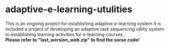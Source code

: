 # adaptive-e-learning-utulities
This is an ongoing project for establishing adaptive e-learning system
It is included a project of developing an adaptive task sequencing utility system to establishing 
learning activities for e-learning courses.<br>
<b>Please refer to "last_wersion_web.zip" to find the sorse code!</b>

